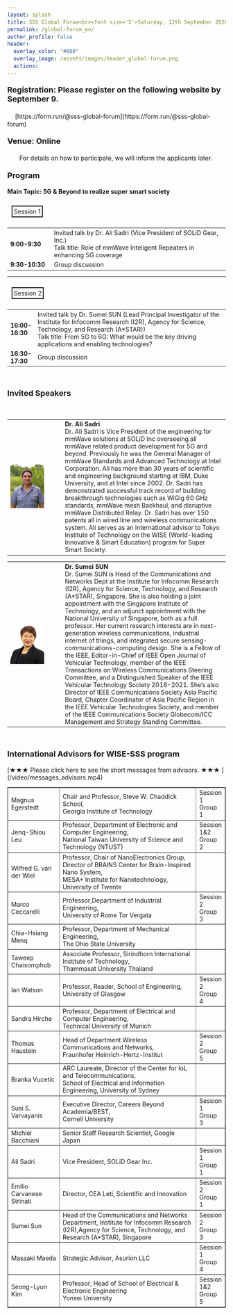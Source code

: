 ```yaml
---
layout: splash
title: SSS Global Forum<br><font size='5'>Saturday, 12th September 2020</font>
permalink: /global-forum_en/
author_profile: false
header:
  overlay_color: "#000"
  overlay_image: /assets/images/header_global-forum.png
  actions:
---
```


<h4><font size="4">Registration: Please register on the following website by September 9.</font></h4>
　 [https://form.run/@sss-global-forum](https://form.run/@sss-global-forum)

<h4><font size="4">Venue: Online</font></h4>
　　For details on how to participate, we will inform the applicants later.　　

<h4><font size="4">Program</font></h4>

<b>Main Topic: 5G & Beyond to realize super smart society</b>

<div style="display:inline-block; padding:3px; margin:10px; border:2px solid; word-break:break-all;">Session 1</div>

<table style="border:none;" width="100%">
  <tr>
    <td style="border:none;" width="20%"><B>9:00-9:30</B></td>
    <td style="border:none;">Invited talk by Dr. Ali Sadri (Vice President of SOLiD Gear, Inc.)<br>
Talk title: Role of mmWave Inteligent Repeaters in enhancing 5G coverage</td>
  </tr>
  <tr>
    <td style="border:none;"><B>9:30-10:30</B></td>
    <td style="border:none;">Group discussion</td>
  </tr>
</table>

<hr>

<div style="display:inline-block; padding:3px; margin:10px; border:2px solid; word-break:break-all;">Session 2</div>

<table width="100%">
  <tr>
    <td style="border:none;" width="12%"><B>16:00-16:30</B></td>
    <td style="border:none;">Invited talk by Dr. Sumei SUN (Lead Principal Investigator of the Institute for Infocomm Research (I2R), Agency for Science, Technology, and Research (A*STAR))<br>Talk title: From 5G to 6G: What would be the key driving applications and enabling technologies?</td>
  </tr>
  <tr>
    <td style="border:none;"><B>16:30-17:30</B></td>
    <td style="border:none;">Group discussion</td>
  </tr>
</table>
<br>

<h4><font size="4">Invited Speakers</font></h4>
<br>

<table>
  <tr>
     <td width="25%"><img src="/assets/images/portrait_Ali_Sadri.jpg" width=" 70%" height="70%" /></td>
     <td><b>Dr. Ali Sadri</b><br>
     Dr. Ali Sadri is Vice President of the engineering for mmWave solutions at SOLiD Inc overseeing all mmWave related product development for 5G and beyond. Previously he was the General Manager of mmWave Standards and Advanced Technology at Intel Corporation. Ali has more than 30 years of scientific and engineering background starting at IBM, Duke University, and at Intel since 2002. Dr. Sadri has demonstrated successful track record of building breakthrough technologies such as WiGig 60 GHz standards, mmWave mesh Backhaul, and disruptive mmWave Distributed Relay. Dr. Sadri has over 150 patents all in wired line and wireless communications system. Ali serves as an international advisor to Tokyo Institute of Technology on the WISE (World-leading Innovative & Smart Education) program for Super Smart Society. </td>
   </tr>
 </table>

 <table>
   <tr>
     <td width="25%"><img src="/assets/images/portrait_Sumei_SUN.jpg" width=" 70%" height="70%" /></td>
     <td><b>Dr. Sumei SUN</b><br>
     Dr. Sumei SUN is Head of the Communications and Networks Dept at the Institute for Infocomm Research (I2R), Agency for Science, Technology, and Research (A*STAR), Singapore. She is also holding a joint appointment with the Singapore Institute of Technology, and an adjunct appointment with the National University of Singapore, both as a full professor. Her current research interests are in next-generation wireless communications, industrial internet of things, and integrated secure sensing-communications-computing design. She is a Fellow of the IEEE, Editor-in-Chief of IEEE Open Journal of Vehicular Technology, member of the IEEE Transactions on Wireless Communications Steering Committee, and a Distinguished Speaker of the IEEE Vehicular Technology Society 2018-2021. She’s also Director of IEEE Communications Society Asia Pacific Board, Chapter Coordinator of Asia Pacific Region in the IEEE Vehicular Technologies Society, and member of the IEEE Communications Society Globecom/ICC Management and Strategy Standing Committee.</td>
   </tr>
</table>
<br>

<h4><font size="4">International Advisors for WISE-SSS program</font></h4>
  [★★★ Please click here to see the short messages from advisors. ★★★ ](/video/messages_advisors.mp4)

<table border="1">
   <tr>
      <td>Magnus Egerstedt</td>
      <td>Chair and Professor, Steve W. Chaddick School,<br>Georgia Institute of Technology</td>
      <td width="10%">Session 1<br>Group 1</td>
   </tr>
   <tr>
      <td>Jenq-Shiou Leu</td>
      <td>Professor, Department of Electronic and Computer Engineering,<br>National Taiwan University of Science and Technology (NTUST)</td>
      <td>Session 1&2<br>Group 2</td>
   </tr>
   <tr>
      <td>Wilfred G. van der Wiel</td>
      <td>Professor, Chair of NanoElectronics Group,<br>Director of BRAINS Center for Brain-Inspired Nano System,<br>MESA+ Institute for Nanotechnology, University of Twente</td>
      <td></td>
   </tr>
   <tr>
      <td>Marco Ceccarelli</td>
      <td>Professor,Department of Industrial Engineering,<br>University of Rome Tor Vergata</td>
      <td>Session 2<br>Group 3</td>
   </tr>
   <tr>
     <td>Chia-Hsiang Menq</td>
     <td>Professor, Department of Mechanical Engineering,<br>The Ohio State University</td>
     <td></td>
   </tr>  
   <tr>
     <td>Taweep Chaisomphob</td>
     <td>Associate Professor, Sirindhorn International Institute of Technology,<br>Thammasat University Thailand</td>
     <td></td>
   </tr>  
   <tr>
     <td>Ian Watson</td>
     <td>Professor, Reader, School of Engineering,<br>University of Glasgow</td>
     <td>Session 2<br>Group 4</td>
   </tr>  
   <tr>
     <td>Sandra Hirche</td>
     <td>Professor, Department of Electrical and Computer Engineering,<br>Technical University of Munich</td>
     <td></td>
   </tr>  
   <tr>
     <td>Thomas Haustein</td>
     <td>Head of Department Wireless Communications and Networks,<br>Fraunhofer Heinrich-Hertz-Institut</td>
     <td>Session 2<br>Group 5</td>
   </tr>  
   <tr>
     <td>Branka Vucetic</td>
     <td>ARC Laureate, Director of the Center for IoL and Telecommunications,<br>School of Electrical and Information Engineering, University of Sydney</td>
     <td></td>
   </tr>  
   <tr>
     <td>Susi S. Varvayanis</td>
     <td>Executive Director, Careers Beyond Academia/BEST,<br>Cornell University</td>
     <td>Session 1<br>Group 3</td>
   </tr>  
   <tr>
     <td>Michiel Bacchiani</td>
     <td>Senior Staff Research Scientist, Google Japan</td>
     <td></td>
   </tr>  
   <tr>
     <td>Ali Sadri</td>
     <td>Vice President, SOLiD Gear Inc.</td>
     <td>Session 1<br>Group 1</td>
   </tr>
   <tr>
     <td>Emilio Carvanese Strinati</td>
     <td>Director, CEA Leti, Scientific and Innovation</td>
     <td>Session 2<br>Group 1</td>
   </tr>  
   <tr>
     <td>Sumei Sun</td>
     <td>Head of the Communications and Networks Department, Institute for Infocomm Research (I2R),Agency for Science, Technology, and Research (A*STAR), Singapore</td>
     <td>Session 2<br>Group 3</td>
   </tr>  
   <tr>
     <td>Masaaki Maeda</td>
     <td>Strategic Advisor, Asurion LLC</td>
     <td>Session 1<br>Group 4</td>
   </tr>  
   <tr>
     <td>Seong-Lyun Kim</td>
     <td>Professor, Head of School of Electrical & Electronic Engineering<br>Yonsei University</td>
     <td>Session 1&2<br>Group 5</td>
   </tr>
</table>  
